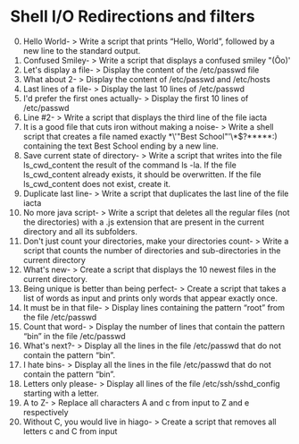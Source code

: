 # Shell I/O Redirections and filters
0. Hello World- > Write a script that prints “Hello, World”, followed by a new line to the standard output.
1. Confused Smiley- > Write a script that displays a confused smiley "(Ôo)'
2. Let's display a file- > Display the content of the /etc/passwd file
3. What about 2- > Display the content of /etc/passwd and /etc/hosts
4. Last lines of a file- > Display the last 10 lines of /etc/passwd
5. I'd prefer the first ones actually- > Display the first 10 lines of /etc/passwd
6. Line #2- > Write a script that displays the third line of the file iacta
7. It is a good file that cuts iron without making a noise- > Write a shell script that creates a file named exactly \*\\'"Best School"\'\\*$\?\*\*\*\*\*:) containing the text Best School ending by a new line.
8. Save current state of directory- > Write a script that writes into the file ls_cwd_content the result of the command ls -la. If the file ls_cwd_content already exists, it should be overwritten. If the file ls_cwd_content does not exist, create it.
9. Duplicate last line- > Write a script that duplicates the last line of the file iacta
10. No more java script- > Write a script that deletes all the regular files (not the directories) with a .js extension that are present in the current directory and all its subfolders.
11. Don't just count your directories, make your directories count- > Write a script that counts the number of directories and sub-directories in the current directory
12. What's new- > Create a script that displays the 10 newest files in the current directory.
13. Being unique is better than being perfect- > Create a script that takes a list of words as input and prints only words that appear exactly once.
14. It must be in that file- > Display lines containing the pattern “root” from the file /etc/passwd
15. Count that word- > Display the number of lines that contain the pattern “bin” in the file /etc/passwd
16. What's next?- > Display all the lines in the file /etc/passwd that do not contain the pattern “bin”.
17. I hate bins- > Display all the lines in the file /etc/passwd that do not contain the pattern “bin”.
18. Letters only please- > Display all lines of the file /etc/ssh/sshd_config starting with a letter.
19. A to Z- > Replace all characters A and c from input to Z and e respectively
20. Without C, you would live in hiago- > Create a script that removes all letters c and C from input
